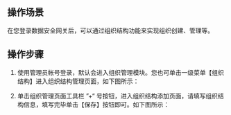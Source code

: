 ## 操作场景

在您登录数据安全网关后，可以通过组织结构功能来实现组织创建、管理等。



## 操作步骤

1. 使用管理员帐号登录，默认会进入组织管理模块。您也可单击一级菜单【组织结构】进入组织结构管理页面，如下图所示：

2. 单击组织管理页面工具栏 ”+“ 号按钮，进入组织结构添加页面，请填写组织结构信息，填写完毕单击【保存】按钮即可。如下图所示：